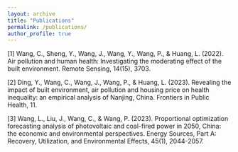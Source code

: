```yaml
---
layout: archive
title: "Publications"
permalink: /publications/
author_profile: true
---
```


[1] Wang, C., Sheng, Y., Wang, J., Wang, Y., Wang, P., & Huang, L. (2022). Air pollution and human health: Investigating the moderating effect of the built environment. Remote Sensing, 14(15), 3703.

[2] Ding, Y., Wang, C., Wang, J., Wang, P., & Huang, L. (2023). Revealing the impact of built environment, air pollution and housing price on health inequality: an empirical analysis of Nanjing, China. Frontiers in Public Health, 11.

[3] Wang, L., Liu, J., Wang, C., & Wang, P. (2023). Proportional optimization forecasting analysis of photovoltaic and coal-fired power in 2050, China: the economic and environmental perspectives. Energy Sources, Part A: Recovery, Utilization, and Environmental Effects, 45(1), 2044-2057.
